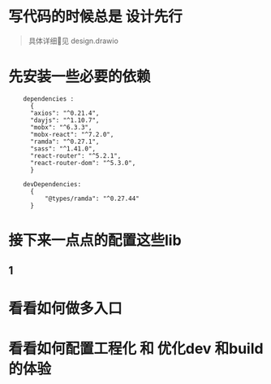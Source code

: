 # 写代码的时候总是 设计先行

> 具体详细🔎见 design.drawio

# 先安装一些必要的依赖

```shell
    dependencies :
      {
      "axios": "^0.21.4",
      "dayjs": "^1.10.7",
      "mobx": "^6.3.3",
      "mobx-react": "^7.2.0",
      "ramda": "^0.27.1",
      "sass": "^1.41.0",
      "react-router": "^5.2.1",
      "react-router-dom": "^5.3.0",
      }

    devDependencies: 
      {
          "@types/ramda": "^0.27.44"
      }
```

# 接下来一点点的配置这些lib

## 1

# 看看如何做多入口

# 看看如何配置工程化 和 优化dev 和build的体验
